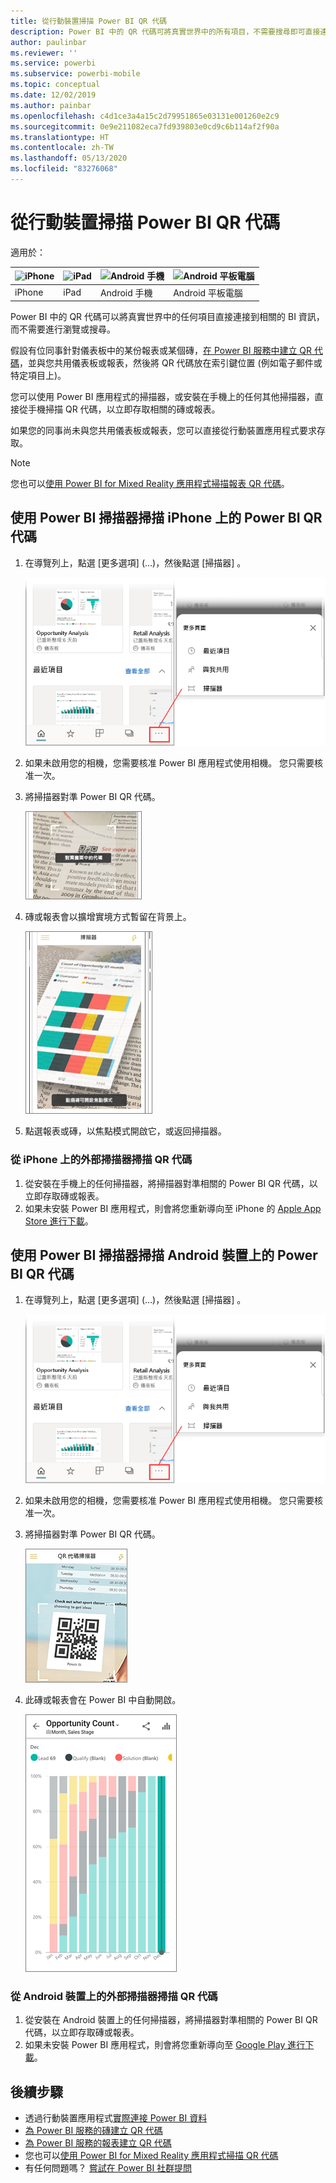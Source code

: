 ```yaml
---
title: 從行動裝置掃描 Power BI QR 代碼
description: Power BI 中的 QR 代碼可將真實世界中的所有項目，不需要搜尋即可直接連接到適用於 iPhone 和 Android 裝置之 Power BI 行動應用程式中的相關 BI 資訊。
author: paulinbar
ms.reviewer: ''
ms.service: powerbi
ms.subservice: powerbi-mobile
ms.topic: conceptual
ms.date: 12/02/2019
ms.author: painbar
ms.openlocfilehash: c4d1ce3a4a15c2d79951865e03131e001260e2c9
ms.sourcegitcommit: 0e9e211082eca7fd939803e0cd9c6b114af2f90a
ms.translationtype: HT
ms.contentlocale: zh-TW
ms.lasthandoff: 05/13/2020
ms.locfileid: "83276068"
---
```

# <a name="scan-a-power-bi-qr-code-from-your-mobile-device"></a>從行動裝置掃描 Power BI QR 代碼
適用於：

| ![iPhone](./media/mobile-apps-qr-code/ios-logo-40-px.png) | ![iPad](./media/mobile-apps-qr-code/ios-logo-40-px.png) | ![Android 手機](././media/mobile-apps-qr-code/android-logo-40-px.png) | ![Android 平板電腦](././media/mobile-apps-qr-code/android-logo-40-px.png) |
|:--- |:--- |:--- |:--- |
|iPhone |iPad |Android 手機 |Android 平板電腦 |

Power BI 中的 QR 代碼可以將真實世界中的任何項目直接連接到相關的 BI 資訊，而不需要進行瀏覽或搜尋。

假設有位同事針對儀表板中的某份報表或某個磚，[在 Power BI 服務中建立 QR 代碼](../../create-reports/service-create-qr-code-for-tile.md)，並與您共用儀表板或報表，然後將 QR 代碼放在索引鍵位置 (例如電子郵件或特定項目上)。 

您可以使用 Power BI 應用程式的掃描器，或安裝在手機上的任何其他掃描器，直接從手機掃描 QR 代碼，以立即存取相關的磚或報表。 

如果您的同事尚未與您共用儀表板或報表，您可以直接從行動裝置應用程式要求存取。 

> [!NOTE]
> 您也可以[使用 Power BI for Mixed Reality 應用程式掃描報表 QR 代碼](mobile-mixed-reality-app.md#scan-a-report-qr-code-in-holographic-view)。

## <a name="scan-a-power-bi-qr-code-on-your-iphone-with-the-power-bi-scanner"></a>使用 Power BI 掃描器掃描 iPhone 上的 Power BI QR 代碼

1. 在導覽列上，點選 [更多選項]  (...)，然後點選 [掃描器]  。

    ![](media/mobile-apps-qr-code/power-bi-scanner.png)

2. 如果未啟用您的相機，您需要核准 Power BI 應用程式使用相機。 您只需要核准一次。 
 
3. 將掃描器對準 Power BI QR 代碼。 
   
    ![](media/mobile-apps-qr-code/power-bi-align-qr-code.png)
4. 磚或報表會以擴增實境方式暫留在背景上。
   
    ![](media/mobile-apps-qr-code/power-bi-ios-qr-ar-scanner.png)

5. 點選報表或磚，以焦點模式開啟它，或返回掃描器。

### <a name="scan-a-qr-code-from-an-external-scanner-on-your-iphone"></a>從 iPhone 上的外部掃描器掃描 QR 代碼
1. 從安裝在手機上的任何掃描器，將掃描器對準相關的 Power BI QR 代碼，以立即存取磚或報表。 
2. 如果未安裝 Power BI 應用程式，則會將您重新導向至 iPhone 的 [Apple App Store 進行下載](https://go.microsoft.com/fwlink/?LinkId=522062)。

## <a name="scan-a-power-bi-qr-code-on-your-android-device-with-the-power-bi-scanner"></a>使用 Power BI 掃描器掃描 Android 裝置上的 Power BI QR 代碼

1. 在導覽列上，點選 [更多選項]  (...)，然後點選 [掃描器]  。

    ![](media/mobile-apps-qr-code/power-bi-scanner.png)

2. 如果未啟用您的相機，您需要核准 Power BI 應用程式使用相機。 您只需要核准一次。 

3. 將掃描器對準 Power BI QR 代碼。 
   
    ![](media/mobile-apps-qr-code/pbi_iph_qrscan.png)
4. 此磚或報表會在 Power BI 中自動開啟。
   
    ![](media/mobile-apps-qr-code/power-bi-android-tile.png)

### <a name="scan-a-qr-code-from-an-external-scanner-on-your-android-device"></a>從 Android 裝置上的外部掃描器掃描 QR 代碼
1. 從安裝在 Android 裝置上的任何掃描器，將掃描器對準相關的 Power BI QR 代碼，以立即存取磚或報表。 
2. 如果未安裝 Power BI 應用程式，則會將您重新導向至 [Google Play 進行下載](https://go.microsoft.com/fwlink/?LinkID=544867)。 

## <a name="next-steps"></a>後續步驟
* 透過行動裝置應用程式[實際連接 Power BI 資料](mobile-apps-data-in-real-world-context.md)
* [為 Power BI 服務的磚建立 QR 代碼](../../create-reports/service-create-qr-code-for-tile.md)
* [為 Power BI 服務的報表建立 QR 代碼](../../create-reports/service-create-qr-code-for-report.md)
* 您也可以[使用 Power BI for Mixed Reality 應用程式掃描 QR 代碼](mobile-mixed-reality-app.md)
* 有任何問題嗎？ [嘗試在 Power BI 社群提問](https://community.powerbi.com/)
